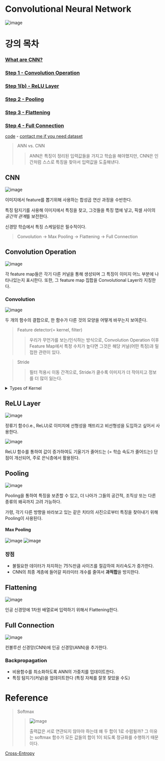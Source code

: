 # Convolutional Neural Network
![image](https://user-images.githubusercontent.com/39285147/179902542-86d89abf-4428-465f-8560-a1a083ab5d7c.png)

# 강의 목차
### [What are CNN?](#CNN)
### [Step 1 - Convolution Operation](#Convolution-Operation)
### [Step 1(b) - ReLU Layer](#ReLU-Layer)
### [Step 2 - Pooling](#Pooling)
### [Step 3 - Flattening](#Flattening)
### [Step 4 - Full Connection](#Full-Connection)

[code](https://github.com/hchoi256/ai-boot-camp/blob/main/ai/deep-learning/convolutional_neural_network.ipynb) - [contact me if you need dataset](https://hchoi256.github.io/)

> ANN vs. CNN
>> ANN은 특징이 정리된 입력값들을 가지고 학습을 해야했지만, CNN은 인간처럼 스스로 특징을 찾아서 입력값을 도출해낸다.

## CNN
![image](https://user-images.githubusercontent.com/39285147/179897796-f3a44156-97da-4728-9824-869f7f31ba94.png)

이미지에서 feature를 뽑기위해 사용하는 합성곱 연산 과정을 수반한다.

특징 탐지기를 사용해 이미지에서 특징을 찾고, 그것들을 특징 맵에 넣고, 픽셀 사이의 *공간적 관계*를 보전한다.

신경망 학습에서 특징 스케일링은 필수적이다.

> Convolution -> Max Pooling -> Flattening -> Full Connection

## Convolution Operation
![image](https://user-images.githubusercontent.com/39285147/179901651-4550a375-2050-46ea-aa3e-17ea90ecabbe.png)

각 feature map들은 각기 다른 커널을 통해 생성되며 그 특징이 이미지 어느 부분에 나타나있는지 표시한다. 또한, 그 feature map 집합을 Convolutional Layer라 지칭한다.

### Convolution
![image](https://user-images.githubusercontent.com/39285147/179900743-d9fd4bf7-9788-4941-a6c7-8f8e5e268aa8.png)

두 개의 함수의 결합으로, 한 함수가 다른 것의 모양을 어떻게 바꾸는지 보여준다.

> Feature detector(= kernel, filter)
>> 우리가 무언가를 보는/인식하는 방식으로, Convolution Operation 이후 Feature Map에서 특정 수치가 높다면 그것은 해당 커널(어떤 특징)과 밀접한 관련이 있다.

> Stride
>> 필터 적용시 이동 간격으로, Stride가 클수록 이미지가 더 작아지고 정보를 더 많이 잃는다.

<details markdown="1">
<summary>Types of Kernel</summary>

[*Sharpen*]

![image](https://user-images.githubusercontent.com/39285147/179902014-7329c0f1-92f0-4db3-9649-5629654dda30.png)

[*Blur*]

![image](https://user-images.githubusercontent.com/39285147/179902072-88b3621d-a314-4269-8435-b37cdb500985.png)

[*Edge Enhance*]

![image](https://user-images.githubusercontent.com/39285147/179902147-857c1a66-29e6-42ff-8d35-5fc440460b46.png)
![image](https://user-images.githubusercontent.com/39285147/179902241-0709f89b-ea5d-4f28-b720-174720a4af3e.png)

[*Edge Detect*]

![image](https://user-images.githubusercontent.com/39285147/179902177-3c902d7a-32ba-4123-ba84-719a777554ae.png)
![image](https://user-images.githubusercontent.com/39285147/179902160-da736e49-fc2c-4400-82a3-98e089bfbdfa.png)

가운데 픽셀(-4) 강도가 낮아지고, 주변(1) 강도를 올려준다.

[*Emboss*]

![image](https://user-images.githubusercontent.com/39285147/179902349-44be9355-efb5-4300-a81f-c812bdfb4db1.png)
![image](https://user-images.githubusercontent.com/39285147/179902379-284a44dd-58d8-4a58-9f9a-ef574b5a4788.png)

입체감 선사

</details>

## ReLU Layer
![image](https://user-images.githubusercontent.com/39285147/179902905-9e100976-2ff1-4aa7-9f84-817d73fa8a43.png)

정류기 함수(i.e., ReLU)로 이미지에 선형성을 깨뜨리고 비선형성을 도입하고 싶어서 사용한다.

![image](https://user-images.githubusercontent.com/39285147/180514256-9cca684d-5f1e-44a0-a902-a9274b169942.png)

ReLU 함수를 통하여 값이 증가하여도 기울기가 줄어드는 (= 학습 속도가 줄어드는) 단점이 개선되어, 주로 은닉층에서 활용된다.

## Pooling
![image](https://user-images.githubusercontent.com/39285147/179903718-0b4fd665-8a1b-4a61-8a86-0b404a44bfd8.png)

Pooling을 통하여 특징을 보존할 수 있고, 더 나아가 그들의 공간적, 조직상 또는 다른 종류의 왜곡까지 고려 가능하다.

가령, 각기 다른 방향을 바라보고 있는 같은 치타의 사진으로부터 특징을 찾아내기 위해 Pooling이 사용된다.

#### Max Pooling
![image](https://user-images.githubusercontent.com/39285147/179903816-5e9995b4-e328-4f37-97bb-c745dd9bbd7b.png)
![image](https://user-images.githubusercontent.com/39285147/179904632-0bb7d474-dab2-4240-b323-2c3164e5bf58.png)

### 장점
- 불필요한 데이터가 차지하는 75%만큼 사이즈를 절감하여 처리속도가 증가한다.
- CNN의 최종 계층에 들어갈 피라미터 개수를 줄여서 **과적합**을 방지한다.

## Flattening
![image](https://user-images.githubusercontent.com/39285147/179905388-d0b0cc96-04f0-4ed8-a5c2-ba33599c546e.png)

인공 신경망에 1차원 배열로써 입력하기 위해서 Flattening한다.

## Full Connection
![image](https://user-images.githubusercontent.com/39285147/179907316-73091b20-abf1-4c9f-a38b-099449234249.png)

컨볼루션 신경망(CNN)에 인공 신경망(ANN)을 추가한다.

### Backpropagation
- 비용함수를 최소화하도록 ANN의 가중치를 업데이트한다.
- 특징 탐지기(커널)을 업데이트한다 (특징 자체를 잘못 찾았을 수도)

# Reference
> Softmax
>> ![image](https://user-images.githubusercontent.com/39285147/179908795-76677ab7-84ca-44d9-84a4-fc09f8290fe2.png)
>>
>> 출력값은 서로 연관되지 않아야 하는데 왜 두 합이 1로 수렴될까? 그 이유는 softmax 함수가 모든 값들의 합이 1이 되도록 정규화를 수행하기 때문이다.

[Cross-Entropy](https://github.com/hchoi256/ai-terms/blob/main/entropy.md)
